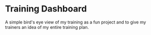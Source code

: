  # Training Dashboard

 A simple bird's eye view of my training as a fun project and to give my trainers an idea of my entire training plan. 